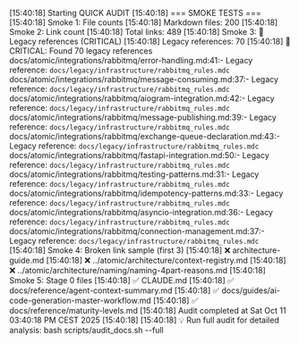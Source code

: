 [15:40:18] Starting QUICK AUDIT
[15:40:18] === SMOKE TESTS ===
[15:40:18] Smoke 1: File counts
[15:40:18]   Markdown files: 200
[15:40:18] Smoke 2: Link count
[15:40:18]   Total links: 489
[15:40:18] Smoke 3: 🚨 Legacy references (CRITICAL)
[15:40:18]   Legacy references: 70
[15:40:18]   🚨 CRITICAL: Found 70 legacy references
docs/atomic/integrations/rabbitmq/error-handling.md:41:- Legacy reference: `docs/legacy/infrastructure/rabbitmq_rules.mdc`
docs/atomic/integrations/rabbitmq/message-consuming.md:37:- Legacy reference: `docs/legacy/infrastructure/rabbitmq_rules.mdc`
docs/atomic/integrations/rabbitmq/aiogram-integration.md:42:- Legacy reference: `docs/legacy/infrastructure/rabbitmq_rules.mdc`
docs/atomic/integrations/rabbitmq/message-publishing.md:39:- Legacy reference: `docs/legacy/infrastructure/rabbitmq_rules.mdc`
docs/atomic/integrations/rabbitmq/exchange-queue-declaration.md:43:- Legacy reference: `docs/legacy/infrastructure/rabbitmq_rules.mdc`
docs/atomic/integrations/rabbitmq/fastapi-integration.md:50:- Legacy reference: `docs/legacy/infrastructure/rabbitmq_rules.mdc`
docs/atomic/integrations/rabbitmq/testing-patterns.md:31:- Legacy reference: `docs/legacy/infrastructure/rabbitmq_rules.mdc`
docs/atomic/integrations/rabbitmq/idempotency-patterns.md:33:- Legacy reference: `docs/legacy/infrastructure/rabbitmq_rules.mdc`
docs/atomic/integrations/rabbitmq/asyncio-integration.md:36:- Legacy reference: `docs/legacy/infrastructure/rabbitmq_rules.mdc`
docs/atomic/integrations/rabbitmq/connection-management.md:37:- Legacy reference: `docs/legacy/infrastructure/rabbitmq_rules.mdc`
[15:40:18] Smoke 4: Broken link sample (first 3)
[15:40:18]     ❌ architecture-guide.md
[15:40:18]     ❌ ../atomic/architecture/context-registry.md
[15:40:18]     ❌ ../atomic/architecture/naming/naming-4part-reasons.md
[15:40:18] Smoke 5: Stage 0 files
[15:40:18]   ✅ CLAUDE.md
[15:40:18]   ✅ docs/reference/agent-context-summary.md
[15:40:18]   ✅ docs/guides/ai-code-generation-master-workflow.md
[15:40:18]   ✅ docs/reference/maturity-levels.md
[15:40:18] Audit completed at Sat Oct 11 03:40:18 PM CEST 2025
[15:40:18] 
[15:40:18] 💡 Run full audit for detailed analysis: bash scripts/audit_docs.sh --full
